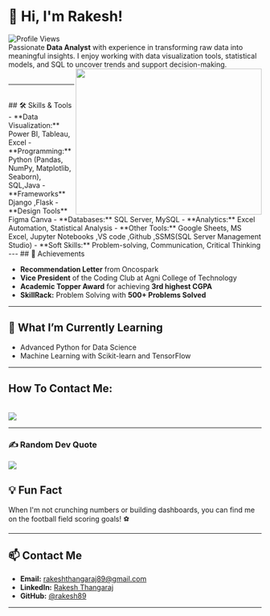 # 👋 Hi, I'm Rakesh!  

![Profile Views](https://komarev.com/ghpvc/?username=rakesh89&color=blue)  
Passionate **Data Analyst** with experience in transforming raw data into meaningful insights. I enjoy working with data visualization tools, statistical models, and SQL to uncover trends and support decision-making.
<br>
<img align="right" width="370" height="290" src="https://i.pinimg.com/originals/47/f0/34/47f0342cec72b800463bf003eac1257e.gif">
</br>

---
<br>
## 🛠️ Skills & Tools  
- **Data Visualization:** Power BI, Tableau, Excel 
- **Programming:** Python (Pandas, NumPy, Matplotlib, Seaborn), SQL,Java 
- **Frameworks** Django ,Flask
- **Design Tools** Figma  Canva
- **Databases:** SQL Server, MySQL  
- **Analytics:** Excel Automation, Statistical Analysis  
- **Other Tools:** Google Sheets, MS Excel, Jupyter Notebooks ,VS code ,Github ,SSMS(SQL Server Management Studio)
- **Soft Skills:** Problem-solving, Communication, Critical Thinking  
</br>
---
## 🏅 Achievements  

- **Recommendation Letter** from Oncospark  
- **Vice President** of the Coding Club at Agni College of Technology  
- **Academic Topper Award** for achieving **3rd highest CGPA**  
- **SkillRack:** Problem Solving with **500+ Problems Solved**

---

## 🌱 What I’m Currently Learning  
- Advanced Python for Data Science  
- Machine Learning with Scikit-learn and TensorFlow  

---

## How To Contact Me:
<br /> [<img src="https://img.shields.io/badge/LinkedIn-0077B5?style=for-the-badge&logo=linkedin&logoColor=white" />](https://www.linkedin.com/in/rakesh3697/?utm_source=share&utm_campaign=share_via&utm_content=profile&utm_medium=android_app)



---
### ✍️ Random Dev Quote
![](https://quotes-github-readme.vercel.app/api?type=horizontal&theme=radical)

## 💡 Fun Fact  
When I'm not crunching numbers or building dashboards, you can find me on the football field scoring goals! ⚽

---
## 📫 Contact Me  

- **Email:** rakeshthangaraj89@gmail.com  
- **LinkedIn:** [Rakesh Thangaraj](https://www.linkedin.com/in/rakesh3697/?utm_source=share&utm_campaign=share_via&utm_content=profile&utm_medium=android_app)  
- **GitHub:** [@rakesh89](https://github.com/Rakesh3697)  

---

